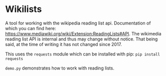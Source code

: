 # Wikilists
A tool for working with the wikipedia reading list api. Documentation of which you can find here: https://www.mediawiki.org/wiki/Extension:ReadingLists#API.
The wikimedia reading list API is internal and thus may change without notice.
That being said, at the time of writing it has not changed since 2017.

This uses the `requests` module which can be installed with pip: `pip install requests`

`demo.py` demonstrates how to work with reading lists.